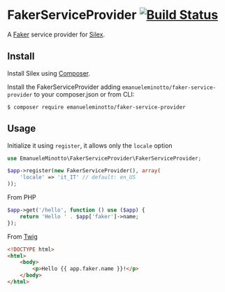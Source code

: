 FakerServiceProvider [![Build Status](https://travis-ci.org/EmanueleMinotto/FakerServiceProvider.svg?branch=1.0.0)](https://travis-ci.org/EmanueleMinotto/FakerServiceProvider)
====================

A [Faker](https://github.com/fzaninotto/Faker) service provider for [Silex](http://silex.sensiolabs.org/).

## Install
Install Silex using [Composer](http://getcomposer.org/).

Install the FakerServiceProvider adding `emanueleminotto/faker-service-provider` to your composer.json or from CLI:

```
$ composer require emanueleminotto/faker-service-provider
```

## Usage
Initialize it using `register`, it allows only the `locale` option
```php
use EmanueleMinotto\FakerServiceProvider\FakerServiceProvider;

$app->register(new FakerServiceProvider(), array(
    'locale' => 'it_IT' // default: en_US
));
```

From PHP
```php
$app->get('/hello', function () use ($app) {
    return 'Hello ' . $app['faker']->name;
});
```

From [Twig](http://twig.sensiolabs.org/)
```html
<!DOCTYPE html>
<html>
    <body>
        <p>Hello {{ app.faker.name }}!</p>
    </body>
</html>
```